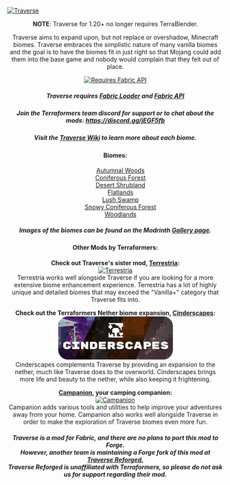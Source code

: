 [![Traverse](https://i.imgur.com/ezG6I1H.png)](https://www.curseforge.com/minecraft/mc-mods/traverse)

<p align="center">
<b>NOTE</b>: Traverse for 1.20+ no longer requires TerraBlender.
</p>

<p align="center">
Traverse aims to expand upon, but not replace or overshadow, Minecraft biomes. Traverse embraces the simplistic nature of many vanilla biomes and the goal is to have the biomes fit in just right so that Mojang could add them into the base game and nobody would complain that they felt out of place.
</p>
<p align="center">
	<a href="https://modrinth.com/mod/fabric-api"><img title="Requires Fabric API" height="50" src="https://i.imgur.com/Ol1Tcf8.png"></a>
</p>

<h5 align="center">
Traverse requires <a href="https://fabricmc.net/use/">Fabric Loader</a> and <a href="https://modrinth.com/mod/fabric-api">Fabric API</a>
</h5>

<h5 align="center">
Join the Terraformers team discord for support or to chat about the mods: <a href="https://discord.gg/jEGF5fb">https://discord.gg/jEGF5fb</a>
</h5>

<h5 align="center">
Visit the <a href="https://github.com/TerraformersMC/Traverse/wiki">Traverse Wiki</a> to learn more about each biome.
</h5>

<h4 align="center">
Biomes:
</h4>

<ul style="text-align: center; list-style: none;">
<li><a href="https://github.com/TerraformersMC/Traverse/wiki/Autumnal-Woods">Autumnal Woods</a></li>
<li><a href="https://github.com/TerraformersMC/Traverse/wiki/Coniferous-Forest">Coniferous Forest</a></li>
<li><a href="https://github.com/TerraformersMC/Traverse/wiki/Desert-Shrubland">Desert Shrubland</a></li>
<li><a href="https://github.com/TerraformersMC/Traverse/wiki/Flatlands">Flatlands</a></li>
<li><a href="https://github.com/TerraformersMC/Traverse/wiki/Lush-Swamp">Lush Swamp</a></li>
<li><a href="https://github.com/TerraformersMC/Traverse/wiki/Snowy-Coniferous-Forest">Snowy Coniferous Forest</a></li>
<li><a href="https://github.com/TerraformersMC/Traverse/wiki/Woodlands">Woodlands</a></li>
</ul>

<h5 align="center">
Images of the biomes can be found on the Modrinth <a href="https://modrinth.com/mod/traverse/gallery">Gallery page</a>.
</h5>

<h4 align="center">
Other Mods by Terraformers:
</h4>

<p align="center">
	<strong>Check out Traverse's sister mod, <a href="https://modrinth.com/mod/terrestria">Terrestria</a>:</strong><br />
	<a href="https://modrinth.com/mod/terrestria"><img title="Terrestria" height="100" src="https://i.imgur.com/mAviXA0.png"></a><br />
	Terrestria works well alongside Traverse if you are looking for a more extensive biome enhancement experience. Terrestria has a lot of highly unique and detailed biomes that may exceed the "Vanilla+" category that Traverse fits into.
</p>

<p align="center">
    <strong>Check out the Terraformers Nether biome expansion, <a href="https://modrinth.com/mod/cinderscapes">Cinderscapes</a>:</strong><br />
    <a href="https://modrinth.com/mod/cinderscapes"><img title="Cinderscapes" width="267" height="100" src="https://github.com/TerraformersMC/Terrestria/raw/1.20.2/banners/Cinderscapes-preview-1.0.0.png" /></a><br />
    Cinderscapes complements Traverse by providing an expansion to the nether, much like Traverse does to the overworld. Cinderscapes brings more life and beauty to the nether, while also keeping it frightening.
</p>

<p align="center">
	<strong><a href="https://modrinth.com/mod/campanion">Campanion</a>, your camping companion:</strong><br />
	<a href="https://modrinth.com/mod/campanion"><img title="Campanion" height="100" src="https://i.imgur.com/fmnMIrK.png"></a><br />
	Campanion adds various tools and utilities to help improve your adventures away from your home. Campanion also works well alongside Traverse in order to make the exploration of Traverse biomes even more fun.
</p>

<h5 align="center">
	Traverse is a mod for Fabric, and there are no plans to port this mod to Forge.<br />
	However, another team is maintaining a Forge fork of this mod at <a href="https://www.curseforge.com/minecraft/mc-mods/traverse-reforged">Traverse Reforged.</a><br />
	Traverse Reforged is unaffiliated with Terraformers, so please do not ask us for support regarding their mod.
</h5>
